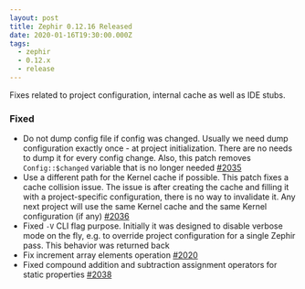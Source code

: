 ```yaml
---
layout: post
title: Zephir 0.12.16 Released
date: 2020-01-16T19:30:00.000Z
tags:
  - zephir
  - 0.12.x
  - release
---
```

Fixes related to project configuration, internal cache as well as IDE stubs.

### Fixed
- Do not dump config file if config was changed. Usually we need dump
  configuration exactly once - at project initialization. There are no needs to
  dump it for every config change. Also, this patch removes `Config::$changed`
  variable that is no longer needed
  [#2035](https://github.com/zephir-lang/zephir/pull/2035)
- Use a different path for the Kernel cache if possible. This patch fixes a
  cache collision issue. The issue is after creating the cache and filling it
  with a project-specific configuration, there is no way to invalidate it. Any
  next project will use the same Kernel cache and the same Kernel configuration
  (if any) [#2036](https://github.com/zephir-lang/zephir/pull/2036)
- Fixed `-V` CLI flag purpose. Initially it was designed to disable verbose mode
  on the fly, e.g. to override project configuration for a single Zephir pass.
  This behavior was returned back
- Fix increment array elements operation
  [#2020](https://github.com/zephir-lang/zephir/issues/2020)
- Fixed compound addition and subtraction assignment operators for static
  properties [#2038](https://github.com/zephir-lang/zephir/issues/2038)
